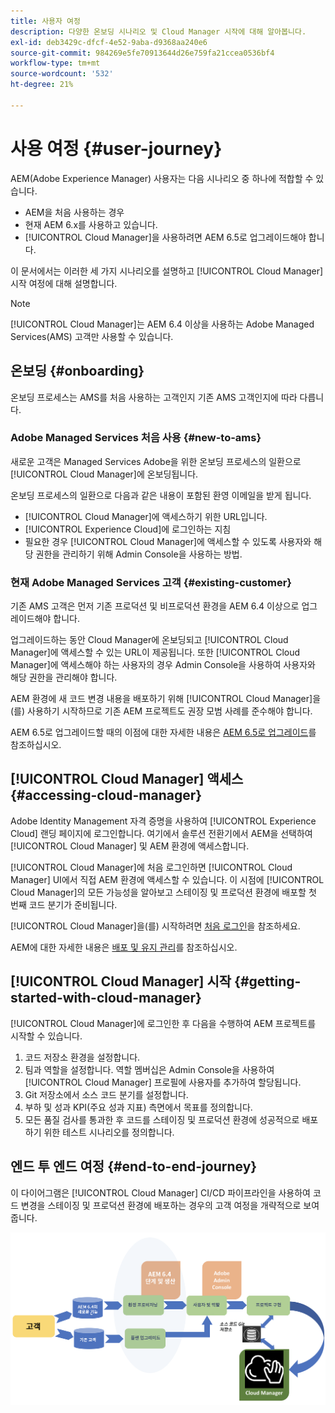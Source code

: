 ```yaml
---
title: 사용자 여정
description: 다양한 온보딩 시나리오 및 Cloud Manager 시작에 대해 알아봅니다.
exl-id: deb3429c-dfcf-4e52-9aba-d9368aa240e6
source-git-commit: 984269e5fe70913644d26e759fa21ccea0536bf4
workflow-type: tm+mt
source-wordcount: '532'
ht-degree: 21%

---
```



# 사용 여정 {#user-journey}

AEM(Adobe Experience Manager) 사용자는 다음 시나리오 중 하나에 적합할 수 있습니다.

* AEM을 처음 사용하는 경우
* 현재 AEM 6.x를 사용하고 있습니다.
* [!UICONTROL Cloud Manager]을 사용하려면 AEM 6.5로 업그레이드해야 합니다.

이 문서에서는 이러한 세 가지 시나리오를 설명하고 [!UICONTROL Cloud Manager] 시작 여정에 대해 설명합니다.

>[!NOTE]
>
>[!UICONTROL Cloud Manager]는 AEM 6.4 이상을 사용하는 Adobe Managed Services(AMS) 고객만 사용할 수 있습니다.

## 온보딩 {#onboarding}

온보딩 프로세스는 AMS를 처음 사용하는 고객인지 기존 AMS 고객인지에 따라 다릅니다.

### Adobe Managed Services 처음 사용 {#new-to-ams}

새로운 고객은 Managed Services Adobe을 위한 온보딩 프로세스의 일환으로 [!UICONTROL Cloud Manager]에 온보딩됩니다.

온보딩 프로세스의 일환으로 다음과 같은 내용이 포함된 환영 이메일을 받게 됩니다.

* [!UICONTROL Cloud Manager]에 액세스하기 위한 URL입니다.
* [!UICONTROL Experience Cloud]에 로그인하는 지침
* 필요한 경우 [!UICONTROL Cloud Manager]에 액세스할 수 있도록 사용자와 해당 권한을 관리하기 위해 Admin Console을 사용하는 방법.

### 현재 Adobe Managed Services 고객 {#existing-customer}

기존 AMS 고객은 먼저 기존 프로덕션 및 비프로덕션 환경을 AEM 6.4 이상으로 업그레이드해야 합니다.

업그레이드하는 동안 Cloud Manager에 온보딩되고 [!UICONTROL Cloud Manager]에 액세스할 수 있는 URL이 제공됩니다. 또한 [!UICONTROL Cloud Manager]에 액세스해야 하는 사용자의 경우 Admin Console을 사용하여 사용자와 해당 권한을 관리해야 합니다.

AEM 환경에 새 코드 변경 내용을 배포하기 위해 [!UICONTROL Cloud Manager]을(를) 사용하기 시작하므로 기존 AEM 프로젝트도 권장 모범 사례를 준수해야 합니다.

AEM 6.5로 업그레이드할 때의 이점에 대한 자세한 내용은 [AEM 6.5로 업그레이드](https://experienceleague.adobe.com/en/docs/experience-manager-65/content/implementing/deploying/upgrading/upgrade)를 참조하십시오.

## [!UICONTROL Cloud Manager] 액세스 {#accessing-cloud-manager}

Adobe Identity Management 자격 증명을 사용하여 [!UICONTROL Experience Cloud] 랜딩 페이지에 로그인합니다. 여기에서 솔루션 전환기에서 AEM을 선택하여 [!UICONTROL Cloud Manager] 및 AEM 환경에 액세스합니다.

[!UICONTROL Cloud Manager]에 처음 로그인하면 [!UICONTROL Cloud Manager] UI에서 직접 AEM 환경에 액세스할 수 있습니다. 이 시점에 [!UICONTROL Cloud Manager]의 모든 가능성을 알아보고 스테이징 및 프로덕션 환경에 배포할 첫 번째 코드 분기가 준비됩니다.

[!UICONTROL Cloud Manager]을(를) 시작하려면 [처음 로그인](/help/getting-started/first-time-login.md)을 참조하세요.

AEM에 대한 자세한 내용은 [배포 및 유지 관리](https://experienceleague.adobe.com/ko/docs/experience-manager-65/content/implementing/deploying/deploying/deploy)를 참조하십시오.

## [!UICONTROL Cloud Manager] 시작 {#getting-started-with-cloud-manager}

[!UICONTROL Cloud Manager]에 로그인한 후 다음을 수행하여 AEM 프로젝트를 시작할 수 있습니다.

1. 코드 저장소 환경을 설정합니다.
1. 팀과 역할을 설정합니다. 역할 멤버십은 Admin Console을 사용하여 [!UICONTROL Cloud Manager] 프로필에 사용자를 추가하여 할당됩니다.
1. Git 저장소에서 소스 코드 분기를 설정합니다.
1. 부하 및 성과 KPI(주요 성과 지표) 측면에서 목표를 정의합니다.
1. 모든 품질 검사를 통과한 후 코드를 스테이징 및 프로덕션 환경에 성공적으로 배포하기 위한 테스트 시나리오를 정의합니다.

## 엔드 투 엔드 여정 {#end-to-end-journey}

이 다이어그램은 [!UICONTROL Cloud Manager] CI/CD 파이프라인을 사용하여 코드 변경을 스테이징 및 프로덕션 환경에 배포하는 경우의 고객 여정을 개략적으로 보여 줍니다.

![전체 여정](/help/assets/screen_shot_2018-05-15at124004pm.png)

